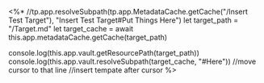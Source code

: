 <%*
//tp.app.resolveSubpath(tp.app.MetadataCache.getCache("/Insert Test Target"), "Insert Test Target#Put Things Here")
let target_path = "/Target.md"
let target_cache = await this.app.metadataCache.getCache(target_path)

console.log(this.app.vault.getResourcePath(target_path))
console.log(this.app.vault.resolveSubpath(target_cache, "#Here"))
//move cursor to that line
//insert tempate after cursor
%>

